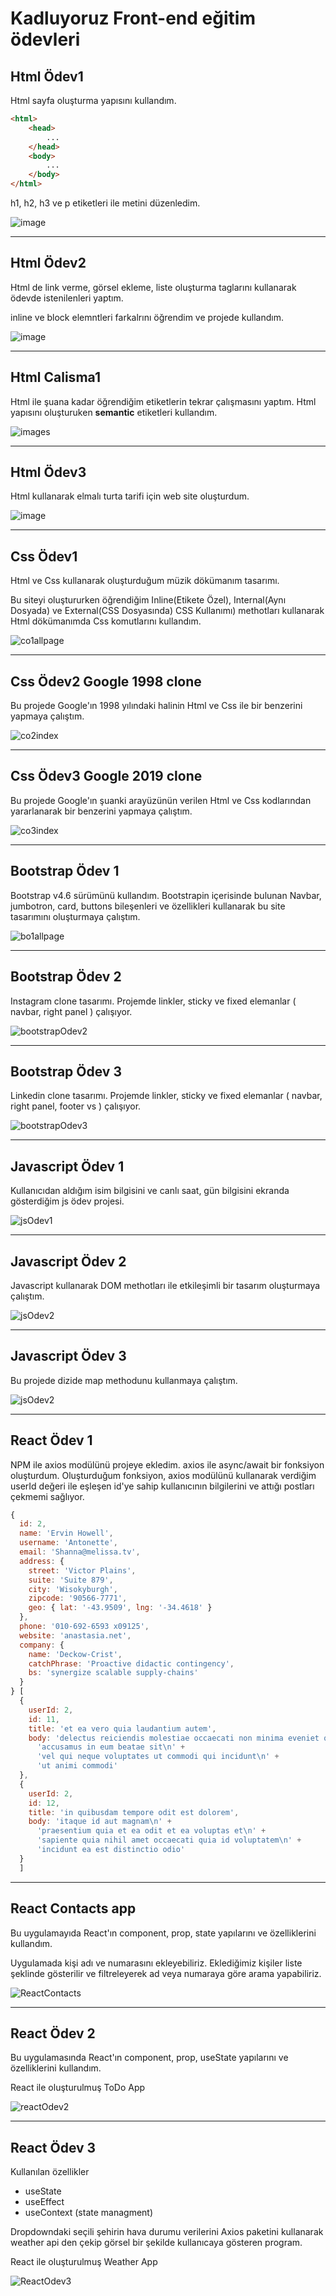 # Kadluyoruz Front-end eğitim ödevleri
## Html Ödev1
Html sayfa oluşturma yapısını kullandım.
```html
<html>
    <head>
        ...
    </head>
    <body>
        ...
    </body>
</html>
```
h1, h2, h3 ve p etiketleri ile metini düzenledim.

![image](https://user-images.githubusercontent.com/62842902/190221151-5512f0be-749d-48e7-ae70-deba593eb1a0.png)
****
## Html Ödev2
Html de link verme, görsel ekleme, liste oluşturma taglarını kullanarak ödevde istenilenleri yaptım.

inline ve block elemntleri farkalrını öğrendim ve projede kullandım.

![image](https://user-images.githubusercontent.com/62842902/190234963-7339bb1d-f319-499b-9fac-ea85d94b421a.png)
****
## Html Calisma1
Html ile şuana kadar öğrendiğim etiketlerin tekrar çalışmasını yaptım.
Html yapısını oluşturuken **semantic** etiketleri kullandım.

![images](https://user-images.githubusercontent.com/62842902/190390097-b71c1d3d-bf88-4842-868a-9f7047deb084.gif)
****
## Html Ödev3
Html kullanarak elmalı turta tarifi için web site oluşturdum.

![image](https://user-images.githubusercontent.com/62842902/190405569-15ee3298-dd73-4716-b4bc-375c59591b42.png)
****
## Css Ödev1
Html ve Css kullanarak oluşturduğum müzik dökümanım tasarımı.

Bu siteyi oluştururken öğrendiğim Inline(Etikete Özel), Internal(Aynı Dosyada) ve External(CSS Dosyasında) CSS Kullanımı) methotları kullanarak Html dökümanımda Css komutlarını kullandım.

![co1allpage](https://user-images.githubusercontent.com/62842902/152344742-81751852-0c39-4eed-a3fc-98ed8fa8df6f.gif)
****
## Css Ödev2 Google 1998 clone
Bu projede Google'ın 1998 yılındaki halinin Html ve Css ile bir benzerini yapmaya çalıştım.

![co2index](https://user-images.githubusercontent.com/62842902/152348364-a00d14dc-3771-4209-80fa-b8b2bc338add.PNG)
****
## Css Ödev3 Google 2019 clone

Bu projede Google'ın şuanki arayüzünün verilen Html ve Css kodlarından yararlanarak bir benzerini yapmaya çalıştım.

![co3index](https://user-images.githubusercontent.com/62842902/152350964-df94c095-db1a-4339-a431-f8cb076905c2.PNG)
****
## Bootstrap Ödev 1

Bootstrap v4.6 sürümünü kullandım. Bootstrapin içerisinde bulunan Navbar, jumbotron, card, buttons bileşenleri ve özellikleri kullanarak bu site tasarımını oluşturmaya çalıştım.

![bo1allpage](https://user-images.githubusercontent.com/62842902/152393000-c56f4a31-72c7-4645-9716-c24fa2bb6d2b.gif)
****
## Bootstrap Ödev 2

Instagram clone tasarımı. Projemde linkler, sticky ve fixed elemanlar ( navbar, right panel ) çalışıyor.

![bootstrapOdev2](https://user-images.githubusercontent.com/62842902/152701397-3e4cc8b0-1a56-477d-aec8-9c216ad6efc2.PNG)
****
## Bootstrap Ödev 3

Linkedin clone tasarımı. Projemde linkler, sticky ve fixed elemanlar ( navbar, right panel, footer vs ) çalışıyor.

![bootstrapOdev3](https://user-images.githubusercontent.com/62842902/152703552-dae9f707-0458-4742-a37e-3f9e952888b7.PNG)
****
## Javascript Ödev 1

Kullanıcıdan aldığım isim bilgisini ve canlı saat, gün bilgisini ekranda gösterdiğim js ödev projesi.

![jsOdev1](https://user-images.githubusercontent.com/62842902/153782455-bc2e26a0-8dbb-4515-89f6-54de7793bf5b.PNG)
****
## Javascript Ödev 2

Javascript kullanarak DOM methotları ile etkileşimli bir tasarım oluşturmaya çalıştım.

![jsOdev2](https://user-images.githubusercontent.com/62842902/154183259-874ddaa4-6237-4258-88e2-569810854be3.PNG)
****
## Javascript Ödev 3

Bu projede dizide map methodunu kullanmaya çalıştım.

![jsOdev2](https://github.com/Kodluyoruz/taskforce/raw/main/javascript/javascript-temel/odev3/figures/asiankitchen.gif)
****
## React Ödev 1

NPM ile axios modülünü projeye ekledim. axios ile async/await bir fonksiyon oluşturdum. Oluşturduğum fonksiyon, axios modülünü kullanarak verdiğim userId değeri ile eşleşen id'ye sahip kullanıcının bilgilerini ve attığı postları çekmemi sağlıyor.

```Javascript
{
  id: 2,
  name: 'Ervin Howell',
  username: 'Antonette',
  email: 'Shanna@melissa.tv',
  address: {
    street: 'Victor Plains',
    suite: 'Suite 879',
    city: 'Wisokyburgh',
    zipcode: '90566-7771',
    geo: { lat: '-43.9509', lng: '-34.4618' }
  },
  phone: '010-692-6593 x09125',
  website: 'anastasia.net',
  company: {
    name: 'Deckow-Crist',
    catchPhrase: 'Proactive didactic contingency',
    bs: 'synergize scalable supply-chains'
  }
} [
  {
    userId: 2,
    id: 11,
    title: 'et ea vero quia laudantium autem',
    body: 'delectus reiciendis molestiae occaecati non minima eveniet qui voluptatibus\n' +
      'accusamus in eum beatae sit\n' +
      'vel qui neque voluptates ut commodi qui incidunt\n' +
      'ut animi commodi'
  },
  {
    userId: 2,
    id: 12,
    title: 'in quibusdam tempore odit est dolorem',
    body: 'itaque id aut magnam\n' +
      'praesentium quia et ea odit et ea voluptas et\n' +
      'sapiente quia nihil amet occaecati quia id voluptatem\n' +
      'incidunt ea est distinctio odio'
  }
  ]
```
****
## React Contacts app

Bu uygulamayıda React'ın component, prop, state yapılarını ve özelliklerini kullandım.

Uygulamada kişi adı ve numarasını ekleyebiliriz. Eklediğimiz kişiler liste şeklinde gösterilir ve filtreleyerek ad veya numaraya göre arama yapabiliriz.

![ReactContacts](https://user-images.githubusercontent.com/62842902/164230322-3feff55b-d56e-4a35-8e55-994411f09938.gif)

****
## React Ödev 2

Bu uygulamasında React'ın component, prop, useState yapılarını ve özelliklerini kullandım.

React ile oluşturulmuş ToDo App

![reactOdev2](https://user-images.githubusercontent.com/62842902/193569290-8b722171-7134-43c4-b472-b2340c2b6946.gif)

****
## React Ödev 3

Kullanılan özellikler
- useState
- useEffect
- useContext (state managment)

Dropdowndaki seçili şehirin hava durumu verilerini Axios paketini kullanarak weather api den çekip görsel bir şekilde kullanıcaya gösteren program.

React ile oluşturulmuş Weather App

![ReactOdev3](https://user-images.githubusercontent.com/62842902/196693203-d8686b1a-9d17-4909-8737-4228b59bce26.PNG)